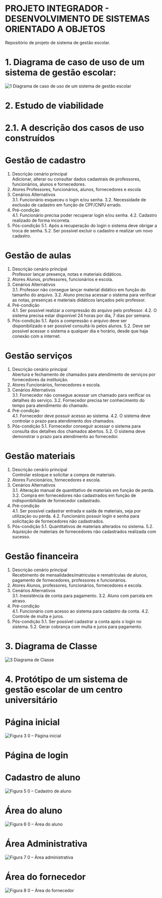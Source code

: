 # PROJETO INTEGRADOR - DESENVOLVIMENTO DE SISTEMAS ORIENTADO A OBJETOS

Repositório de projeto de sistema de gestão escolar.

# 1. Diagrama de caso de uso de um sistema de gestão escolar:

![1  Diagrama de caso de uso de um sistema de gestão escolar](https://github.com/Leocmgb/PROJETO-INTEGRADOR-DESENVOLVIMENTO-DE-SISTEMAS-ORIENTADO-A-OBJETOS-/assets/103227890/cc30c1f4-5070-442f-a596-c1ce231bbc28)


# 2. Estudo de viabilidade 
 
# 2.1.	A descrição dos casos de uso construídos 
 
# Gestão de cadastro 
1.	Descrição cenário principal  
Adicionar, alterar ou consultar dados cadastrais de professores, funcionários, alunos e fornecedores. 
2.	Atores 
Professores, funcionários, alunos, fornecedores e escola 
3.	Cenários Alternativos  
3.1.	Funcionário esqueceu o login e/ou senha. 
3.2.	Necessidade de exclusão de cadastro em função de CPF/CNPJ errado. 
4.	Pré-condição  
4.1.	Funcionário precisa poder recuperar login e/ou senha. 
4.2.	Cadastro realizado de forma incorreta. 
5.	Pós-condição 
5.1.	Após a recuperação do login o sistema deve obrigar a troca de senha. 
5.2.	Ser possível excluir o cadastro e realizar um novo cadastro. 
 
# Gestão de aulas  
1.	Descrição cenário principal  
Professor lançar presença, notas e materiais didáticos. 
2.	Atores 
Alunos, professores, funcionários e escola. 
3.	Cenários Alternativos  
3.1.	Professor não consegue lançar material didático em função do tamanho do arquivo. 
3.2.	Aluno precisa acessar o sistema para verificar as notas, presenças e materiais didáticos lançados pelo professor. 
4.	Pré-condição  
4.1.	Ser possível realizar a compressão do arquivo pelo professor. 
4.2.	O sistema precisa estar disponível 24 horas por dia, 7 dias por semana. 
5.	Pós-condição 
5.1.	Após a compressão o arquivo deve ser disponibilizado e ser possível consultá-lo pelos alunos. 
5.2.	Deve ser possível acessar o sistema a qualquer dia e horário, desde que haja conexão com a internet. 
 
# Gestão serviços 
1.	Descrição cenário principal  
Abertura e fechamento de chamados para atendimento de serviços por fornecedores da instituição. 
2.	Atores 
Funcionários, fornecedores e escola. 
3.	Cenários Alternativos  
3.1.	Fornecedor não consegue acessar um chamado para verificar os detalhes do serviço. 
3.2.	Fornecedor precisa ter conhecimento do tempo para atendimento do chamado. 
4.	Pré-condição  
4.1.	Fornecedor deve possuir acesso ao sistema. 
4.2.	O sistema deve controlar o prazo para atendimento dos chamados. 
5.	Pós-condição 
5.1.	Fornecedor conseguir acessar o sistema para consulta dos detalhes dos chamados abertos. 
5.2.	O sistema deve demonstrar o prazo para atendimento ao fornecedor. 
 
# Gestão materiais 
1.	Descrição cenário principal  
Controlar estoque e solicitar a compra de materiais. 
2.	Atores 
Funcionários, fornecedores e escola. 
3.	Cenários Alternativos  
3.1.	Alteração manual de quantitativo de materiais em função de perda. 
3.2.	Compra em fornecedores não cadastrados em função de indisponibilidade de fornecedor cadastrado. 
4.	Pré-condição  
4.1.	Ser possível cadastrar entrada e saída de materiais, seja por utilização ou perda. 
4.2.	Funcionário possuir login e senha para solicitação de fornecedores não cadastrados. 
5.	Pós-condição 
5.1.	Quantitativos de materiais alterados no sistema. 
5.2.	Aquisição de materiais de fornecedores não cadastrados realizada com sucesso. 
 
 
# Gestão financeira 
1.	Descrição cenário principal  
Recebimento de mensalidades/matrículas e rematrículas de alunos, pagamento de fornecedores, professores e funcionários. 
2.	Atores 
Alunos, professores, funcionários, fornecedores e escola. 
3.	Cenários Alternativos  
3.1.	Inexistência de conta para pagamento. 
3.2.	Aluno com parcela em atraso. 
4.	Pré-condição  
4.1.	Funcionário com acesso ao sistema para cadastro da conta. 
4.2.	Controle de multa e juros. 
5.	Pós-condição 
5.1.	Ser possível cadastrar a conta após o login no sistema. 
5.2.	Gerar cobrança com multa e juros para pagamento.


# 3. Diagrama de Classe 

![3  Diagrama de Classe](https://github.com/Leocmgb/PROJETO-INTEGRADOR-DESENVOLVIMENTO-DE-SISTEMAS-ORIENTADO-A-OBJETOS-/assets/103227890/32ce9c18-070a-472d-9138-f23c417667a4)

# 4.  Protótipo de um sistema de gestão escolar de um centro universitário

# Página inicial

![Figura 3 0 – Página inicial](https://github.com/Leocmgb/PROJETO-INTEGRADOR-DESENVOLVIMENTO-DE-SISTEMAS-ORIENTADO-A-OBJETOS-/assets/103227890/63af62bb-5810-459c-9849-64d7fdb9df57)

# Página de login



# Cadastro de aluno

![Figura 5 0 – Cadastro de aluno](https://github.com/Leocmgb/PROJETO-INTEGRADOR-DESENVOLVIMENTO-DE-SISTEMAS-ORIENTADO-A-OBJETOS-/assets/103227890/235c0d09-5197-4abd-9235-cca0b7e471cd)

# Área do aluno

![Figura 6 0 – Área do aluno](https://github.com/Leocmgb/PROJETO-INTEGRADOR-DESENVOLVIMENTO-DE-SISTEMAS-ORIENTADO-A-OBJETOS-/assets/103227890/89ceefe9-2392-407f-bd8d-020fee24238e)

# Área Administrativa

![Figura 7 0 – Área administrativa](https://github.com/Leocmgb/PROJETO-INTEGRADOR-DESENVOLVIMENTO-DE-SISTEMAS-ORIENTADO-A-OBJETOS-/assets/103227890/bd6a0175-11cc-4dd9-8471-87c3e23527ff)

# Área do fornecedor

![Figura 8 0 – Área do fornecedor](https://github.com/Leocmgb/PROJETO-INTEGRADOR-DESENVOLVIMENTO-DE-SISTEMAS-ORIENTADO-A-OBJETOS-/assets/103227890/5f8f937c-58d6-48e0-ac94-977f41aeea63)
